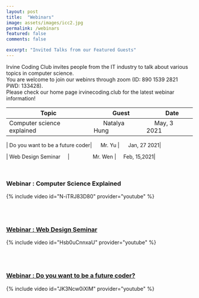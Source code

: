 ```yaml
---
layout: post
title:  "Webinars"
image: assets/images/icc2.jpg
permalink: /webinars
featured: false
comments: false

excerpt: "Invited Talks from our Featured Guests"
---
```




Irvine Coding Club invites people from the IT industry to talk about various topics in computer science.  
You are welcome to join our webinrs through zoom (ID: 890 1539 2821 PWD: 133428).  
Please check our home page irvinecoding.club for the latest webinar information!  

| Topic                           | &nbsp;&nbsp;&nbsp;&nbsp;&nbsp;Guest   | &nbsp;&nbsp;&nbsp;&nbsp;&nbsp;Date        |  
| --------------------------------| ------- | ----------- |
| Computer science explained | &nbsp;&nbsp;&nbsp;&nbsp;&nbsp; Natalya Hung  | &nbsp;&nbsp;&nbsp;&nbsp;&nbsp;May, 3 2021|

| Do you want to be a future coder| &nbsp;&nbsp;&nbsp;&nbsp;&nbsp;Mr. Yu  | &nbsp;&nbsp;&nbsp;&nbsp;&nbsp;Jan, 27 2021|

| Web Design Seminar &nbsp;&nbsp;&nbsp;&nbsp;| &nbsp;&nbsp;&nbsp;&nbsp;&nbsp;&nbsp;&nbsp;&nbsp;&nbsp;&nbsp;&nbsp;&nbsp;&nbsp;&nbsp; Mr. Wen | &nbsp;&nbsp;&nbsp;&nbsp;Feb, 15,2021|


<br/>

### Webinar : Computer Science Explained
{% include video id="N-iTRJ83D80" provider="youtube" %}

<br/>

<br/>


### [Webinar : Web Design Seminar](/assets/docs/webinar2.pdf)
{% include video id="Hsb0uCnnxaU" provider="youtube" %}

<br/>

<br/>


### [Webinar : Do you want to be a future coder?](/assets/docs/webinar1.pdf)
{% include video id="JK3Ncw0iXlM" provider="youtube" %}
